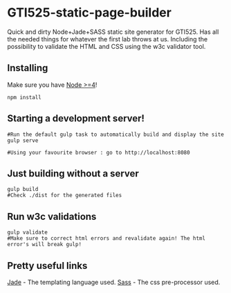 # GTI525-static-page-builder

Quick and dirty Node+Jade+SASS static site generator for GTI525.
Has all the needed things for whatever the first lab throws at us. Including the possibility to validate the HTML and CSS using
the w3c validator tool.

## Installing
Make sure you have [Node >=4](https://nodejs.org/en/)!

```
npm install
```

## Starting a development server!
```
#Run the default gulp task to automatically build and display the site
gulp serve

#Using your favourite browser : go to http://localhost:8080
```

## Just building without a server
```
gulp build
#Check ./dist for the generated files
```

## Run w3c validations
```
gulp validate
#Make sure to correct html errors and revalidate again! The html error's will break gulp!
```

## Pretty useful links

[Jade](jade-lang.com) - The templating language used.
[Sass](sass-lang.com) - The css pre-processor used.
